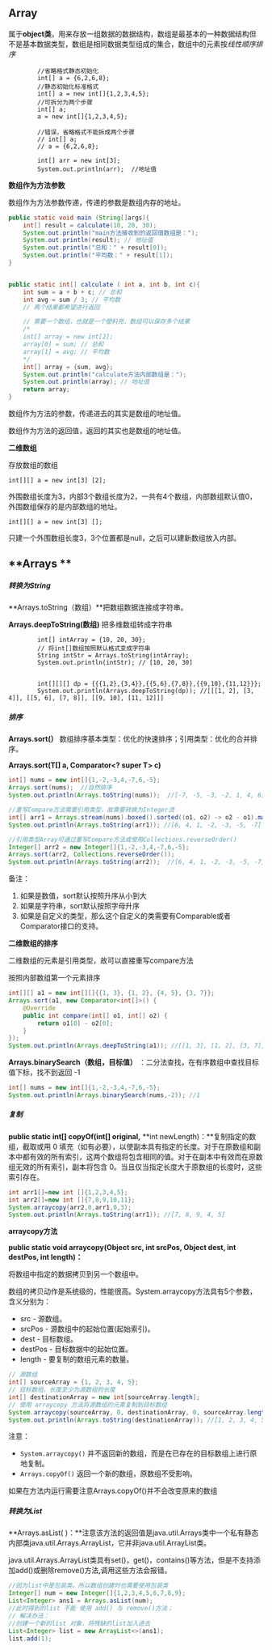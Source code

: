 ## **Array**

属于**object类**，用来存放一组数据的数据结构，数组是最基本的一种数据结构但不是基本数据类型，数组是相同数据类型组成的集合，数组中的元素按*线性顺序排序*

```
        //省略格式静态初始化
        int[] a = {6,2,6,8};
		//静态初始化标准格式
        int[] a = new int[]{1,2,3,4,5};
		//可拆分为两个步骤
        int[] a;
        a = new int[]{1,2,3,4,5};

		//错误，省略格式不能拆成两个步骤
		// int[] a;
		// a = {6,2,6,8};

        int[] arr = new int[3];
        System.out.println(arr);  //地址值
```



**数组作为方法参数**

数组作为方法参数传递，传递的参数是数组内存的地址。

```java
public static void main (String[]args){
    int[] result = calculate(10, 20, 30);
    System.out.println("main方法接收到的返回值数组是：");
    System.out.println(result); // 地址值
    System.out.println("总和：" + result[0]);
    System.out.println("平均数：" + result[1]);
}


public static int[] calculate ( int a, int b, int c){
    int sum = a + b + c; // 总和
    int avg = sum / 3; // 平均数
    // 两个结果都希望进行返回

    // 需要一个数组，也就是一个塑料兜，数组可以保存多个结果
    /*
    int[] array = new int[2];
    array[0] = sum; // 总和
    array[1] = avg; // 平均数
    */
    int[] array = {sum, avg};
    System.out.println("calculate方法内部数组是：");
    System.out.println(array); // 地址值
    return array;
}
```

数组作为方法的参数，传递进去的其实是数组的地址值。

数组作为方法的返回值，返回的其实也是数组的地址值。





**二维数组**

存放数组的数组

```
int[][] a = new int[3] [2];
```

外围数组长度为3，内部3个数组长度为2，一共有4个数组，内部数组默认值0，外围数组保存的是内部数组的地址。

```
int[][] a = new int[3] [];
```

只建一个外围数组长度3，3个位置都是null，之后可以建新数组放入内部。







## **Arrays **

##### 转换为String

**Arrays.toString（数组）**把数组数据连接成字符串。

**Arrays.deepToString(数组)** 把多维数组转成字符串

```
        int[] intArray = {10, 20, 30};
        // 将int[]数组按照默认格式变成字符串
        String intStr = Arrays.toString(intArray);
        System.out.println(intStr); // [10, 20, 30]


        int[][][] dp = {{{1,2},{3,4}},{{5,6},{7,8}},{{9,10},{11,12}}};
        System.out.println(Arrays.deepToString(dp)); //[[[1, 2], [3, 4]], [[5, 6], [7, 8]], [[9, 10], [11, 12]]]
```



##### 排序

**Arrays.sort(）** 数组排序基本类型：优化的快速排序；引用类型：优化的合并排序。

**Arrays.sort(T[] a, Comparator<? super T> c)**

```java
int[] nums = new int[]{1,-2,-3,4,-7,6,-5};
Arrays.sort(nums);  //自然排序
System.out.println(Arrays.toString(nums));  //[-7, -5, -3, -2, 1, 4, 6]

//重写Compare方法需要引用类型，故需要转换为Integer流
int[] arr1 = Arrays.stream(nums).boxed().sorted((o1, o2) -> o2 - o1).mapToInt(Integer::intValue).toArray();
System.out.println(Arrays.toString(arr1)); //[6, 4, 1, -2, -3, -5, -7]

//引用类型Array可通过重写Compare方法或使用Collections.reverseOrder()
Integer[] arr2 = new Integer[]{1,-2,-3,4,-7,6,-5};
Arrays.sort(arr2, Collections.reverseOrder());
System.out.println(Arrays.toString(arr2));  //[6, 4, 1, -2, -3, -5, -7]

```

备注：

1. 如果是数值，sort默认按照升序从小到大
2. 如果是字符串，sort默认按照字母升序
3. 如果是自定义的类型，那么这个自定义的类需要有Comparable或者Comparator接口的支持。



**二维数组的排序**

二维数组的元素是引用类型，故可以直接重写compare方法

按照内部数组第一个元素排序

```java
int[][] a1 = new int[][]{{1, 3}, {1, 2}, {4, 5}, {3, 7}};
Arrays.sort(a1, new Comparator<int[]>() {
    @Override
    public int compare(int[] o1, int[] o2) {
        return o1[0] - o2[0];
    }
});
System.out.println(Arrays.deepToString(a1)); //[[1, 3], [1, 2], [3, 7], [4, 5]]
```





**Arrays.binarySearch（数组，目标值）** ：二分法查找，在有序数组中查找目标值下标，找不到返回 -1

```java
int[] nums = new int[]{1,-2,-3,4,-7,6,-5};
System.out.println(Arrays.binarySearch(nums,-2)); //1
```



##### 复制

**public static int[] copyOf(int[] original,** **int newLength)：**复制指定的数组，截取或用 0 填充（如有必要），以使副本具有指定的长度。对于在原数组和副本中都有效的所有索引，这两个数组将包含相同的值。对于在副本中有效而在原数组无效的所有索引，副本将包含 0。当且仅当指定长度大于原数组的长度时，这些索引存在。

```java
int arr1[]=new int []{1,2,3,4,5};
int arr2[]=new int []{7,8,9,10,11};
System.arraycopy(arr2,0,arr1,0,3);
System.out.println(Arrays.toString(arr1)); //[7, 8, 9, 4, 5]
```



**arraycopy方法**

**public static void arraycopy(Object src, int srcPos, Object dest, int destPos, int length)：**

将数组中指定的数据拷贝到另一个数组中。

数组的拷贝动作是系统级的，性能很高。System.arraycopy方法具有5个参数，含义分别为：

- src - 源数组。
- srcPos - 源数组中的起始位置(起始索引)。
- dest - 目标数组。
- destPos - 目标数据中的起始位置。
- length - 要复制的数组元素的数量。

```java
// 源数组
int[] sourceArray = {1, 2, 3, 4, 5};
// 目标数组，长度至少为源数组的长度
int[] destinationArray = new int[sourceArray.length];
// 使用 arraycopy 方法将源数组的元素复制到目标数组
System.arraycopy(sourceArray, 0, destinationArray, 0, sourceArray.length);
System.out.println(Arrays.toString(destinationArray)); //[1, 2, 3, 4, 5]
```

注意：

- `System.arraycopy()` 并不返回新的数组，而是在已存在的目标数组上进行原地复制。
- `Arrays.copyOf()` 返回一个新的数组，原数组不受影响。

如果在方法内运行需要注意Arrays.copyOf()并不会改变原来的数组



##### 转换为List

**Arrays.asList( )：**注意该方法的返回值是java.util.Arrays类中一个私有静态内部类java.util.Arrays.ArrayList，它并非java.util.ArrayList类。

java.util.Arrays.ArrayList类具有set()，get()，contains()等方法，但是不支持添加add()或删除remove()方法,调用这些方法会报错。

```java
//因为list中是包装类。所以数组创建时也需要使用包装类
Integer[] num = new Integer[]{1,2,3,4,5,6,7,8,9};
List<Integer> ans1 = Arrays.asList(num);
//此时得到的list 不能 使用 add() 与 remove()方法；
// 解决办法：
//创建一个新的list 对象，将残缺的list加入进去
List<Integer> list = new ArrayList<>(ans1);
list.add(1);
```











